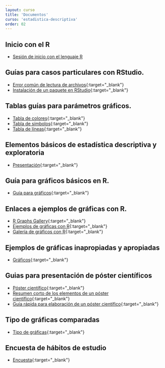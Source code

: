 ```yaml
---
layout: curso
title: 'Documentos'
curso: 'estadistica-descriptiva'
order: 02
---
```


## Inicio con el R
- [Sesión de inicio con el lenguaje R](inicioR.html)

## Guías para casos particulares con RStudio.
- [Error común de lectura de archivos](/estadistica-descriptiva/documentos/ErrorComun.pdf){:target="_blank"}
- [Instalación de un paquete en RStudio](/estadistica-descriptiva/documentos/instalapaquete.pdf){:target="_blank"}

## Tablas guías para parámetros gráficos.
- [Tabla de colores](/estadistica-descriptiva/documentos/ColorChart.pdf){:target="_blank"}
- [Tabla de símbolos](/estadistica-descriptiva/documentos/points.png){:target="_blank"}
- [Tabla de líneas](/estadistica-descriptiva/documentos/lines.png){:target="_blank"}

## Elementos básicos de estadística descriptiva y exploratoria
- [Presentación](./documentos/explora1.html){:target="_blank"}

## Guía para gráficos básicos en R.
- [Guía para gráficos](/estadistica-descriptiva/documentos/grafi3.pdf){:target="_blank"}

## Enlaces a ejemplos de gráficas con R.
- [R Graphs Gallery](http://scs.math.yorku.ca/index.php/R_Graphs_Gallery){:target="_blank"}
- [Ejemplos de gráficas con R](http://zoonek2.free.fr/UNIX/48_R/03.html){:target="_blank"}
- [Galería de gráficos con R](http://rgraphgallery.blogspot.com/){:target="_blank"}

## Ejemplos de gráficas inapropiadas y apropiadas
- [Gráficos](/estadistica-descriptiva/graficas/){:target="_blank"}

## Guias para presentación de póster científicos
   - [Póster científico](/estadistica-descriptiva/documentos/DocumentoPrincipalEGuardiola_poster_cientifico.pdf){:target="_blank"}
   - [Resumen corto de los elementos de un póster científico](/estadistica-descriptiva/documentos/mgi20400.pdf){:target="_blank"}
   - [Guía rápida para elaboración de un póster científico](/estadistica-descriptiva/documentos/poster-1209925152397079-9.pdf){:target="_blank"}

## Tipo de gráficas comparadas
- [Tipo de gráficas](/estadistica-descriptiva/documentos/graficasBarras_pastel.pdf){:target="_blank"}

## Encuesta de hábitos de estudio
- [Encuesta](/estadistica-descriptiva/documentos/Encuesta1.pdf){:target="_blank"}


